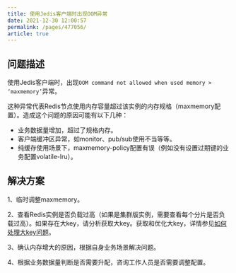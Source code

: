 ```yaml
---
title: 使用Jedis客户端时出现OOM异常
date: 2021-12-30 12:00:57
permalink: /pages/477056/
article: true
---
```


## 问题描述

使用Jedis客户端时，出现`OOM command not allowed when used memory > ‘maxmemory’`异常。

这种异常代表Redis节点使用内存容量超过该实例的内存规格（maxmemory配置）。造成这个问题的原因可能有以下几种：

- 业务数据量增加，超过了规格内存。
- 客户端缓冲区异常，如monitor、pub/sub使用不当等等。
- 纯缓存使用场景下，maxmemory-policy配置有误（例如没有设置过期键的业务配置volatile-lru）。

## 解决方案

1、临时调整maxmemory。

2、查看Redis实例是否负载过高（如果是集群版实例，需要查看每个分片是否负载过高）。如果存在大key，请分析获取大key。获取和优化大key，详情参见[如何处理大key问题](./../09.故障处理/05.如何处理大key问题.md)。

3、确认内存增大的原因，根据自身业务场景解决问题。

4、根据业务数据量判断是否需要升配，咨询工作人员是否需要调整配置。

